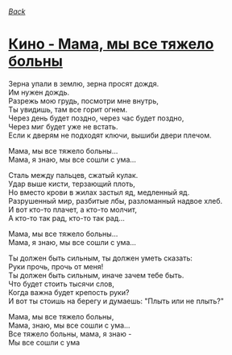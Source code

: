 ###### [Back](../Readme.md)
# [Кино - Мама, мы все тяжело больны](tabs.md)

Зерна упали в землю, зерна просят дождя.  
Им нужен дождь.  
Разрежь мою грудь, посмотри мне внутрь,  
Ты увидишь, там все горит огнем.  
Через день будет поздно, через час будет поздно,  
Через миг будет уже не встать.  
Если к дверям не подходят ключи, вышиби двери плечом.  

Мама, мы все тяжело больны...  
Мама, я знаю, мы все сошли с ума...  

Сталь между пальцев, сжатый кулак.  
Удар выше кисти, терзающий плоть,  
Но вместо крови в жилах застыл яд, медленный яд.  
Разрушенный мир, разбитые лбы, разломанный надвое хлеб.  
И вот кто-то плачет, а кто-то молчит,  
А кто-то так рад, кто-то так рад...  

Мама, мы все тяжело больны...  
Мама, я знаю, мы все сошли с ума...  

Ты должен быть сильным, ты должен уметь сказать:  
Руки прочь, прочь от меня!  
Ты должен быть сильным, иначе зачем тебе быть.  
Что будет стоить тысячи слов,  
Когда важна будет крепость руки?  
И вот ты стоишь на берегу и думаешь: "Плыть или не плыть?"  

Мама, мы все тяжело больны,  
Мама, знаю, мы все сошли с ума...  
Все тяжело больны, мама, я знаю -  
Мы все сошли с ума  